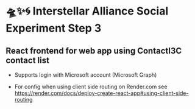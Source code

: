 # 🛸✨🌀 Interstellar Alliance Social Experiment Step 3

## React frontend for web app using ContactI3C contact list

- Supports login with Microsoft account (Microsoft Graph)

- For config when using client side routing on Render.com see https://render.com/docs/deploy-create-react-app#using-client-side-routing
